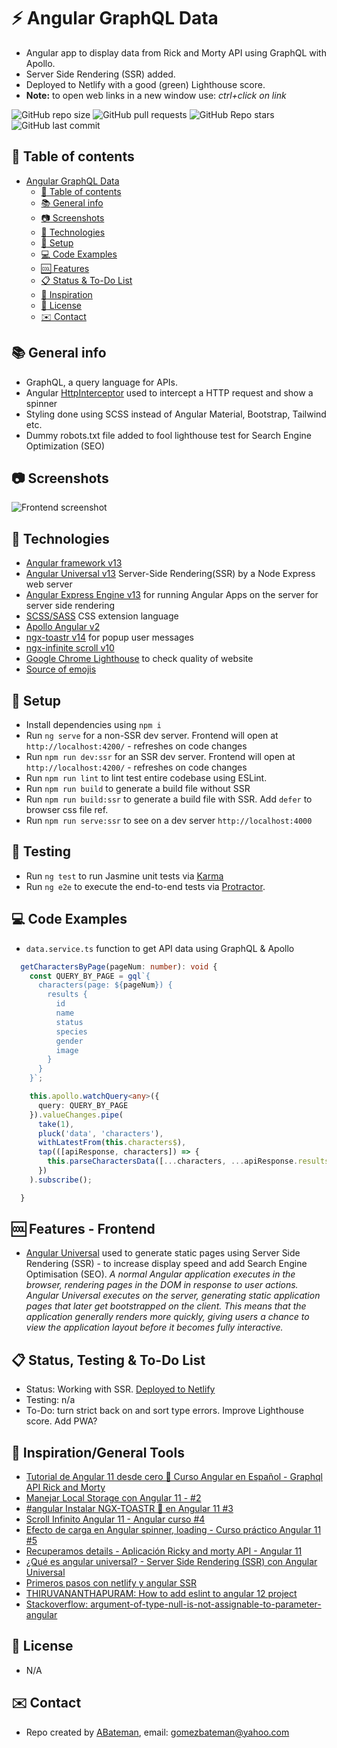 # :zap: Angular GraphQL Data

* Angular app to display data from Rick and Morty API using GraphQL with Apollo.
* Server Side Rendering (SSR) added.
* Deployed to Netlify with a good (green) Lighthouse score.
* **Note:** to open web links in a new window use: _ctrl+click on link_

![GitHub repo size](https://img.shields.io/github/repo-size/AndrewJBateman/angular-graphql-data?style=plastic)
![GitHub pull requests](https://img.shields.io/github/issues-pr/AndrewJBateman/angular-graphql-data?style=plastic)
![GitHub Repo stars](https://img.shields.io/github/stars/AndrewJBateman/angular-graphql-data?style=plastic)
![GitHub last commit](https://img.shields.io/github/last-commit/AndrewJBateman/angular-graphql-data?style=plastic)

## :page_facing_up: Table of contents

* [Angular GraphQL Data](#angular-graphql-data)
  * [:page_facing_up: Table of contents](#page_facing_up-table-of-contents)
  * [:books: General info](#books-general-info)
  * [:camera: Screenshots](#camera-screenshots)
  * [:signal_strength: Technologies](#signal_strength-technologies)
  * [:floppy_disk: Setup](#floppy_disk-setup)
  * [:computer: Code Examples](#computer-code-examples)
  * [:cool: Features](#cool-features)
  * [:clipboard: Status & To-Do List](#clipboard-status--to-do-list)
  * [:clap: Inspiration](#clap-inspiration)
  * [:file_folder: License](#file_folder-license)
  * [:envelope: Contact](#envelope-contact)
## :books: General info

* GraphQL, a query language for APIs.
* Angular [HttpInterceptor](https://angular.io/api/common/http/HttpInterceptor) used to intercept a HTTP request and show a spinner
* Styling done using SCSS instead of Angular Material, Bootstrap, Tailwind etc.
* Dummy robots.txt file added to fool lighthouse test for Search Engine Optimization (SEO)

## :camera: Screenshots

![Frontend screenshot](./imgs/list.png)

## :signal_strength: Technologies

* [Angular framework v13](https://angular.io/)
* [Angular Universal v13](https://angular.io/guide/universal) Server-Side Rendering(SSR) by a Node Express web server
* [Angular Express Engine v13](https://www.npmjs.com/package/@nguniversal/express-engine) for running Angular Apps on the server for server side rendering
* [SCSS/SASS](https://sass-lang.com/) CSS extension language
* [Apollo Angular v2](https://apollo-angular.com/docs/)
* [ngx-toastr v14](https://www.npmjs.com/package/ngx-toastr) for popup user messages
* [ngx-infinite scroll v10](https://www.npmjs.com/package/ngx-infinite-scroll)
* [Google Chrome Lighthouse](https://developers.google.com/web/tools/lighthouse) to check quality of website
* [Source of emojis](https://emojipedia.org/)

## :floppy_disk: Setup

* Install dependencies using `npm i`
* Run `ng serve` for a non-SSR dev server. Frontend will open at `http://localhost:4200/` - refreshes on code changes
* Run `npm run dev:ssr` for an SSR dev server. Frontend will open at `http://localhost:4200/` - refreshes on code changes
* Run `npm run lint` to lint test entire codebase using ESLint.
* Run `npm run build` to generate a build file without SSR
* Run `npm run build:ssr` to generate a build file with SSR. Add `defer` to browser css file ref.
* Run `npm run serve:ssr` to see on a dev server `http://localhost:4000`

## :wrench: Testing

* Run `ng test` to run Jasmine unit tests via [Karma](https://karma-runner.github.io)
* Run `ng e2e` to execute the end-to-end tests via [Protractor](http://www.protractortest.org/).

## :computer: Code Examples

* `data.service.ts` function to get API data using GraphQL & Apollo

```typescript
  getCharactersByPage(pageNum: number): void {
    const QUERY_BY_PAGE = gql`{
      characters(page: ${pageNum}) {
        results {
          id
          name
          status
          species
          gender
          image
        }
      }
    }`;

    this.apollo.watchQuery<any>({
      query: QUERY_BY_PAGE
    }).valueChanges.pipe(
      take(1),
      pluck('data', 'characters'),
      withLatestFrom(this.characters$),
      tap(([apiResponse, characters]) => {
        this.parseCharactersData([...characters, ...apiResponse.results]);
      })
    ).subscribe();

  }
```

## :cool: Features - Frontend

* [Angular Universal](https://angular.io/guide/universal) used to generate static pages using Server Side Rendering (SSR) - to increase display speed and add Search Engine Optimisation (SEO). _A normal Angular application executes in the browser, rendering pages in the DOM in response to user actions. Angular Universal executes on the server, generating static application pages that later get bootstrapped on the client. This means that the application generally renders more quickly, giving users a chance to view the application layout before it becomes fully interactive._

## :clipboard: Status, Testing & To-Do List

* Status: Working with SSR. [Deployed to Netlify](https://naughty-turing-cf7a1b.netlify.app/character-list)
* Testing: n/a
* To-Do: turn strict back on and sort type errors. Improve Lighthouse score. Add PWA?

## :clap: Inspiration/General Tools

* [Tutorial de Angular 11 desde cero 📕 Curso Angular en Español - Graphql API Rick and Morty](https://www.youtube.com/watch?v=dy6GEHWLwrs)
* [Manejar Local Storage con Angular 11 - #2](https://www.youtube.com/watch?v=PgI3jo95F5c)
* [#angular Instalar NGX-TOASTR 🔔 en Angular 11 #3](https://www.youtube.com/watch?v=7UJw-PJjKuk&t=8s)
* [Scroll Infinito Angular 11 - Angular curso #4](https://www.youtube.com/watch?v=bAnUkyawtAY)
* [Efecto de carga en Angular spinner, loading - Curso práctico Angular 11 #5](https://www.youtube.com/watch?v=uQprcZ0FYMw)
* [Recuperamos details - Aplicación Ricky and morty API - Angular 11](https://www.youtube.com/watch?v=70jrlNJ3YsM)
* [¿Qué es angular universal? - Server Side Rendering (SSR) con Angular Universal](https://www.youtube.com/watch?v=2eksE5hlbmQ)
* [Primeros pasos con netlify y angular SSR](https://www.youtube.com/watch?v=Zshv21H1M2A)
* [THIRUVANANTHAPURAM: How to add eslint to angular 12 project](https://www.youtube.com/watch?v=Km7RuJEfE0c)
* [Stackoverflow: argument-of-type-null-is-not-assignable-to-parameter-angular](https://stackoverflow.com/questions/67025848/argument-of-type-null-is-not-assignable-to-parameter-angular)

## :file_folder: License

* N/A

## :envelope: Contact

* Repo created by [ABateman](https://github.com/AndrewJBateman), email: gomezbateman@yahoo.com
